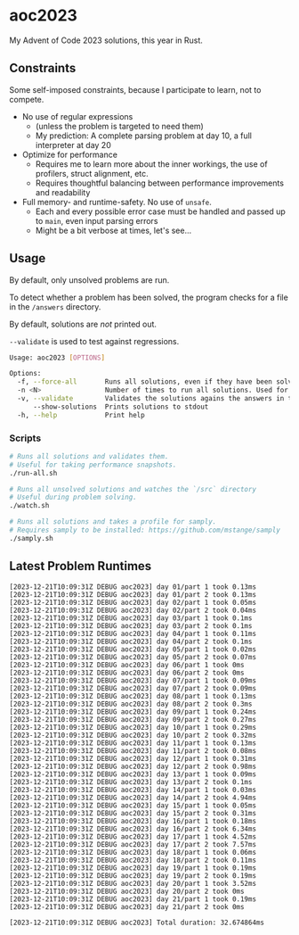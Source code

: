 # aoc2023

My Advent of Code 2023 solutions, this year in Rust.

## Constraints

Some self-imposed constraints, because I participate to learn, not to compete.

- No use of regular expressions
  - (unless the problem is targeted to need them)
  - My prediction: A complete parsing problem at day 10,
    a full interpreter at day 20
- Optimize for performance
  - Requires me to learn more about the inner workings, the use of profilers,
    struct alignment, etc.
  - Requires thoughtful balancing between performance improvements and readability
- Full memory- and runtime-safety. No use of `unsafe`.
  - Each and every possible error case must be handled and passed up to `main`,
    even input parsing errors
  - Might be a bit verbose at times, let's see...

## Usage

By default, only unsolved problems are run.

To detect whether a problem has been solved,
the program checks for a file in the `/answers` directory.

By default, solutions are _not_ printed out.

`--validate` is used to test against regressions.

```bash
Usage: aoc2023 [OPTIONS]

Options:
  -f, --force-all       Runs all solutions, even if they have been solved already
  -n <N>                Number of times to run all solutions. Used for benchmarking [default: 1]
  -v, --validate        Validates the solutions agains the answers in the /answers directory
      --show-solutions  Prints solutions to stdout
  -h, --help            Print help

```

### Scripts

```bash
# Runs all solutions and validates them.
# Useful for taking performance snapshots.
./run-all.sh

# Runs all unsolved solutions and watches the `/src` directory
# Useful during problem solving.
./watch.sh

# Runs all solutions and takes a profile for samply.
# Requires samply to be installed: https://github.com/mstange/samply
./samply.sh
```

## Latest Problem Runtimes

```log
[2023-12-21T10:09:31Z DEBUG aoc2023] day 01/part 1 took 0.13ms
[2023-12-21T10:09:31Z DEBUG aoc2023] day 01/part 2 took 0.13ms
[2023-12-21T10:09:31Z DEBUG aoc2023] day 02/part 1 took 0.05ms
[2023-12-21T10:09:31Z DEBUG aoc2023] day 02/part 2 took 0.04ms
[2023-12-21T10:09:31Z DEBUG aoc2023] day 03/part 1 took 0.1ms
[2023-12-21T10:09:31Z DEBUG aoc2023] day 03/part 2 took 0.1ms
[2023-12-21T10:09:31Z DEBUG aoc2023] day 04/part 1 took 0.11ms
[2023-12-21T10:09:31Z DEBUG aoc2023] day 04/part 2 took 0.1ms
[2023-12-21T10:09:31Z DEBUG aoc2023] day 05/part 1 took 0.02ms
[2023-12-21T10:09:31Z DEBUG aoc2023] day 05/part 2 took 0.07ms
[2023-12-21T10:09:31Z DEBUG aoc2023] day 06/part 1 took 0ms
[2023-12-21T10:09:31Z DEBUG aoc2023] day 06/part 2 took 0ms
[2023-12-21T10:09:31Z DEBUG aoc2023] day 07/part 1 took 0.09ms
[2023-12-21T10:09:31Z DEBUG aoc2023] day 07/part 2 took 0.09ms
[2023-12-21T10:09:31Z DEBUG aoc2023] day 08/part 1 took 0.13ms
[2023-12-21T10:09:31Z DEBUG aoc2023] day 08/part 2 took 0.3ms
[2023-12-21T10:09:31Z DEBUG aoc2023] day 09/part 1 took 0.24ms
[2023-12-21T10:09:31Z DEBUG aoc2023] day 09/part 2 took 0.27ms
[2023-12-21T10:09:31Z DEBUG aoc2023] day 10/part 1 took 0.29ms
[2023-12-21T10:09:31Z DEBUG aoc2023] day 10/part 2 took 0.32ms
[2023-12-21T10:09:31Z DEBUG aoc2023] day 11/part 1 took 0.13ms
[2023-12-21T10:09:31Z DEBUG aoc2023] day 11/part 2 took 0.08ms
[2023-12-21T10:09:31Z DEBUG aoc2023] day 12/part 1 took 0.31ms
[2023-12-21T10:09:31Z DEBUG aoc2023] day 12/part 2 took 0.98ms
[2023-12-21T10:09:31Z DEBUG aoc2023] day 13/part 1 took 0.09ms
[2023-12-21T10:09:31Z DEBUG aoc2023] day 13/part 2 took 0.1ms
[2023-12-21T10:09:31Z DEBUG aoc2023] day 14/part 1 took 0.03ms
[2023-12-21T10:09:31Z DEBUG aoc2023] day 14/part 2 took 4.94ms
[2023-12-21T10:09:31Z DEBUG aoc2023] day 15/part 1 took 0.05ms
[2023-12-21T10:09:31Z DEBUG aoc2023] day 15/part 2 took 0.31ms
[2023-12-21T10:09:31Z DEBUG aoc2023] day 16/part 1 took 0.18ms
[2023-12-21T10:09:31Z DEBUG aoc2023] day 16/part 2 took 6.34ms
[2023-12-21T10:09:31Z DEBUG aoc2023] day 17/part 1 took 4.52ms
[2023-12-21T10:09:31Z DEBUG aoc2023] day 17/part 2 took 7.57ms
[2023-12-21T10:09:31Z DEBUG aoc2023] day 18/part 1 took 0.06ms
[2023-12-21T10:09:31Z DEBUG aoc2023] day 18/part 2 took 0.11ms
[2023-12-21T10:09:31Z DEBUG aoc2023] day 19/part 1 took 0.19ms
[2023-12-21T10:09:31Z DEBUG aoc2023] day 19/part 2 took 0.19ms
[2023-12-21T10:09:31Z DEBUG aoc2023] day 20/part 1 took 3.52ms
[2023-12-21T10:09:31Z DEBUG aoc2023] day 20/part 2 took 0ms
[2023-12-21T10:09:31Z DEBUG aoc2023] day 21/part 1 took 0.19ms
[2023-12-21T10:09:31Z DEBUG aoc2023] day 21/part 2 took 0ms

[2023-12-21T10:09:31Z DEBUG aoc2023] Total duration: 32.674864ms
```
